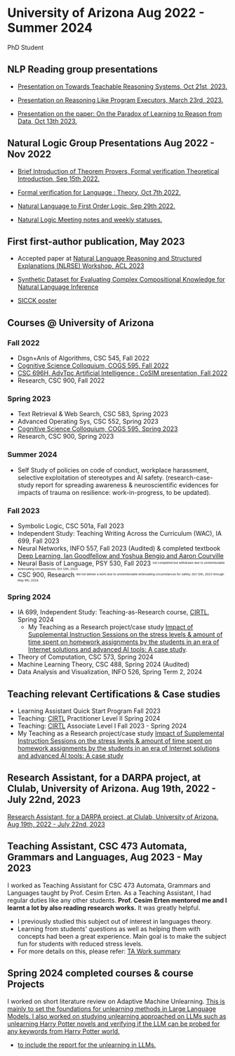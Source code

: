 # University of Arizona Aug 2022 - Summer 2024

PhD Student

## NLP Reading group presentations

- <a href="https://github.com/sushmaakoju/research-experience/blob/main/university-of-arizona/sushma-akoju-NLP%20Reading%20Group%20series_%20Towards%20Teachable%20Reasoning%20Systems%20NLP%20Reading%20Group%2C%20University%20of%20Arizona.pdf">Presentation on Towards Teachable Reasoning Systems, Oct 21st, 2023.</a>

- <a href="https://github.com/sushmaakoju/research-experience/blob/main/university-of-arizona/sushma-akoju-reasoning-like-program-executors.pdf">Presentation on Reasoning Like Program Executors, March 23rd, 2023.</a>

- <a href="https://github.com/sushmaakoju/research-experience/blob/main/university-of-arizona/On%20the%20Paradox%20of%20Learning%20to%20Reason%20from%20Data-Oct13-2023.pdf">Presentation on the paper: On the Paradox of Learning to Reason from Data, Oct 13th 2023.</a>

## Natural Logic Group Presentations Aug 2022 - Nov 2022

- <a href="https://github.com/sushmaakoju/research-experience/blob/main/university-of-arizona/first-order-logic-formal-verification/sushma-akoju-Brief-Introduction-of-Theorem-Provers-Formal-Verification-Category-Theory-SAT_SMT-solvers.pdf">Brief Introduction of Theorem Provers, Formal verification Theoretical Introduction, Sep 15th 2022.</a>

- <a href="https://github.com/sushmaakoju/research-experience/blob/main/university-of-arizona/first-order-logic-formal-verification/sushma-akoju-Formal%20Verification%20for%20Language.pdf">Formal verification for Language : Theory, Oct 7th 2022.</a>

- <a href="https://github.com/sushmaakoju/research-experience/blob/main/university-of-arizona/first-order-logic-formal-verification/sushma-akoju-Natural%20Language%20to%20First%20Order%20Logic.pdf"> Natural Language to First Order Logic, Sep 29th 2022.</a>

- <a href="https://github.com/sushmaakoju/research-experience/blob/main/university-of-arizona/Natural-logic-group-meeting.pdf"> Natural Logic Meeting notes and weekly statuses. </a>

## First first-author publication, May 2023

- Accepted paper at <a href="https://arxiv.org/abs/2307.05034"> Natural Language Reasoning and Structured Explanations (NLRSE) Workshop, ACL 2023</a>

- <a href="https://github.com/sushmaakoju/acl2023-nlrse-clulab-SICCK-dataset">Synthetic Dataset for Evaluating Complex Compositional Knowledge for Natural Language Inference</a>

- <a href="https://github.com/sushmaakoju/acl2023-nlrse-clulab-SICCK-dataset/blob/main/nlrse-sicck-poster.pdf">SICCK poster</a>

## Courses @ University of Arizona

### Fall 2022

- Dsgn+Anls of Algorithms, CSC 545, Fall 2022
- <a href="https://github.com/sushmaakoju/research-experience/blob/main/university-of-arizona/sushma-akoju-cogsci-Summary_of_Talks_related_to_Consciousness__Metacognition_and_Representation_Similarity_Analysis.pdf"> Cognitive Science Colloquium, COGS 595, Fall 2022</a>
- <a href="https://github.com/sushmaakoju/research-experience/blob/main/university-of-arizona/sushma-akoju-CoSIm.pdf"> CSC 696H, AdvTpc Artificial Intelligence : CoSIM presentation, Fall 2022</a>
- Research, CSC 900, Fall 2022

### Spring 2023

- Text Retrieval & Web Search, CSC 583, Spring 2023
- Advanced Operating Sys, CSC 552, Spring 2023
- <a href="https://github.com/sushmaakoju/research-experience/blob/main/university-of-arizona/sushma-akoju-cog-sci-summary_of_Talks_related_to_Episodic_memory__Sentience__Social_norms_and_discussion_dynamics.pdf"> Cognitive Science Colloquium, COGS 595, Spring 2023</a>
- Research, CSC 900, Spring 2023

### Summer 2024

- Self Study of policies on code of conduct, workplace harassment, selective exploitation of stereotypes and AI safety. (research-case-study report for spreading awareness & neuroscientific evidences for impacts of trauma on resilience: work-in-progress, to be updated).

### Fall 2023

- Symbolic Logic, CSC 501a, Fall 2023
- Independent Study: Teaching Writing Across the Curriculum (WAC), IA 699, Fall 2023
- Neural Networks, INFO 557, Fall 2023 (Audited) & completed textbook <a href="https://www.deeplearningbook.org/">Deep Learning, Ian Goodfellow and Yoshua Bengio and Aaron Courville</a>
- Neural Basis of Language, PSY 530, Fall 2023 <sup><sub><sup><sub>not completed but withdrawn due to unmentionable extenuating circumstances, Oct 12th, 2023.</sub></sup></sub></sup>
- CSC 900, Research <sup><sub><sup><sub>did not deliver a work due to unmentionable extenuating circumstances for safety, Oct 12th, 2023 through May 9th, 2024.</sub></sup></sub></sup>

### Spring 2024

- IA 699, Independent Study: Teaching-as-Research course, <a href="https://academicaffairs.arizona.edu/about-cirtl">CIRTL</a>, Spring 2024
    - My Teaching as a Research project/case study <a href="https://sites.google.com/arizona.edu/uofatarprojects/spring-2024/sushma-akoju?authuser=0">Impact of Supplemental Instruction Sessions on the stress levels & amount of time spent on homework assignments by the students in an era of Internet solutions and advanced AI tools: A case study</a>. 
- Theory of Computation, CSC 573, Spring 2024
- Machine Learning Theory, CSC 488, Spring 2024 (Audited)
- Data Analysis and Visualization, INFO 526, Spring Term 2, 2024

## Teaching relevant Certifications & Case studies

- Learning Assistant Quick Start Program Fall 2023
- Teaching: <a href="https://academicaffairs.arizona.edu/about-cirtl">CIRTL</a> Practitioner Level II Spring 2024
- Teaching: <a href="https://academicaffairs.arizona.edu/about-cirtl">CIRTL</a> Associate Level I Fall 2023 - Spring 2024
- My Teaching as a Research project/case study <a href="https://sites.google.com/arizona.edu/uofatarprojects/spring-2024/sushma-akoju?authuser=0">Impact of Supplemental Instruction Sessions on the stress levels & amount of time spent on homework assignments by the students in an era of Internet solutions and advanced AI tools: A case study</a>

## Research Assistant, for a DARPA project, at Clulab, University of Arizona. Aug 19th, 2022 - July 22nd, 2023

<a href="https://github.com/sushmaakoju/research-experience/blob/main/university-of-arizona/RA-work-summary.md">Research Assistant, for a DARPA project, at Clulab, University of Arizona. Aug 19th, 2022 - July 22nd, 2023</a>

## Teaching Assistant, CSC 473 Automata, Grammars and Languages, Aug 2023 - May 2023

I worked as Teaching Assistant for CSC 473 Automata, Grammars and Languages taught by Prof. Cesim Erten. As a Teaching Assistant, I had regular duties like any other students. **Prof. Cesim Erten mentored me and I learnt a lot by also reading research works.** It was greatly helpful.

- I previously studied this subject out of interest in languages theory.
- Learning from students' questions as well as helping them with concepts had been a great experience. Main goal is to make the subject fun for students with reduced stress levels.
- For more details on this, please refer: <a href="https://github.com/sushmaakoju/research-experience/blob/main/university-of-arizona/TA-work-summary.md">TA Work summary</a>

## Spring 2024 completed courses & course Projects

I worked on short literature review on Adaptive Machine Unlearning. 
<a href="https://github.com/sushmaakoju/research-experience/blob/main/university-of-arizona/csc-588-project-report-sushma-akoju.pdf">
This is mainly to set the foundations for unlearning methods in Large Language Models.
I also worked on studying unlearning approached on LLMs such as unlearning Harry Potter novels and verifying if the LLM can be probed for any keywords from Harry Potter world.

- to include the report for the unlearning in LLMs.

<!-- 
### 🏆Acheivements as a Teaching Assistant

- I proposed ideas to conduct syllabus-driven Supplemental Instruction sessions for practice, add quizzes in-class, idea to accomodate points for piazza questions and answers from students in October 2023 were actually implemented in Spring 2024.

- I planned to continue studying stress among students for this course provided resources and if that really helps/helped them to reduce stress and improve scores. So I work on this as part of **Teaching as a Research (TAR) course** is part of CIRTL, taught by Instructors Kristin Winet and Byron Richard Hempel and I am grateful for amazing instructors.

- **During Fall 2023**, it became a Spiritual quest for me. So at one point there was a question on Left Quotient problem. I quickly found a research paper on this and I had the answer. So I read about Transducers before, so it was easier to connect about Transducers that can solve some Quotient problems of languages. So I used Transducers to come up with a solution to **visually explain to the students**.

- Implementing these ideas is a lot of hard work and I am truly grateful for working with Prof. Cesim Erten.

<a href="https://github.com/sushmaakoju/research-experience/blob/main/university-of-arizona/TA-work-summary.md"> Teaching Assistant for CSC 473 Automata, Grammars and Languages Fall 2023 - Ongoing </a> -->
